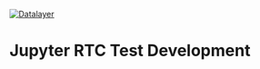 [![Datalayer](https://assets.datalayer.design/datalayer-25.svg)](https://datalayer.io)

# Jupyter RTC Test Development
